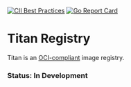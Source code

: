 [![CII Best Practices](https://bestpractices.coreinfrastructure.org/projects/2374/badge)](https://bestpractices.coreinfrastructure.org/projects/3189)
[![Go Report Card](https://goreportcard.com/badge/github.com/atlaskerr/stori)](https://goreportcard.com/report/github.com/atlaskerr/titan)

# Titan Registry

Titan is an [OCI-compliant][distribution-spec] image registry.

### Status: In Development

[distribution-spec]: https://github.com/opencontainers/distribution-spec
